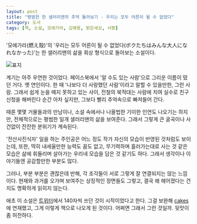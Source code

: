 ```yaml
---
layout: post
title: "평범한 한 샐러리맨의 추억 돌아보기 - 우리는 모두 어른이 될 수 없었다"
category: 도서
tags: [책, 소설, 모에가라, 김해용, 밝은세상, 서평]
---
```


'모에가라(燃え殼)'의
'우리는 모두 어른이 될 수 없었다(ボクたちはみんな大人になれなかった)'는
한 샐러리맨의 삶을 회상 형식으로 돌아보는 소설이다.

![표지](https://lh3.googleusercontent.com/sOv5_LcM7oPDrECcmZzfVVfGCLWO3wIAJPkKRGVVu-M-BVpFoxqK8IJdipmy2TzI5IWSJaF4SeNRwg=s480)

계기는 아주 우연한 것이었다.
페이스북에서 '알 수도 있는 사람'으로 그리운 이름이 떴던 거다.
옛 연인이다.
한 때 '나보다 더 사랑했던 사람'이라고 말할 수 있을만한, 그런 사람.
그래서 쉽게 눈을 떼지 못하고 있는 사이,
전철의 북적대는 사람에 치여
실수로 친구 신청을 해버린다
순간 아차 싶지만,
그보다 빨리 추억속으로 빠져들어 간다.

때론 몇몇 거물들과의 만남이나,
소설 속에서나 나올법한 기이한 인연도 나오기는 하지만,
전체적으로는 평범한 일개 샐러리맨의 삶을 보여준다.
그래서 그렇게 큰 굴곡이나 사건없이 잔잔한 분위기가 계속된다.

'전산사진식자' 일을 하는 주인공은
어느 정도 작가 자신의 모습이 반영된 것처럼도 보이는데,
또한, 딱히 내세울만한 능력도 꿈도 없고,
무기력하며 흘러가는대로 사는 것 같은 모습은
삶에 휘둘리며 살아가는 우리네 모습을 담은 것 같기도 하다.
그래서 생각이나 이야기들엔 공감할만한 부분도 많다.

그러나, 부분 부분은 괜찮은데 반해,
각 조각들이 서로 그렇게 잘 연결되지는 않는 느낌이다.
현재와 과거를 오가며 보여주는 상징적인 장면들도 그렇고,
결국 왜 헤어졌다는 건지도 명확하게 읽히지 않는다.

애초 이 소설은
[트위터](https://twitter.com/Pirate_Radio_)에서 140자씩 쓰던 것이 시작이었다고 한다.
그걸 보완해 [cakes](https://cakes.mu/series/3635)에 연재했고,
그게 이렇게 책으로 나오게 된 것이다.
어쩌면 그래서 그런 것일까.
뒷맛이 좀 허전하다.
